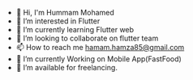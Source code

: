 
- 👋 Hi, I'm Hummam Mohamed
- 👀 I’m interested in Flutter
- 🌱 I’m currently learning Flutter web
- 💞️ I’m looking to collaborate on flutter team
- 📫 How to reach me hamam.hamza85@gmail.com
- 🌱 I’m currently Working on Mobile App(FastFood)
- 🤝 I’m available for freelancing.

<!---
malouda0000/malouda0000 is a ✨ special ✨ repository because its `README.md` (this file) appears on your GitHub profile.
You can click the Preview link to take a look at your changes.
--->

